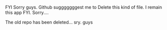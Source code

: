 FYI
Sorry guys. Github sugggggggest me to Delete this kind of file. I remain this app FYI. 
Sorry....

The old repo has been deleted... sry. guys
